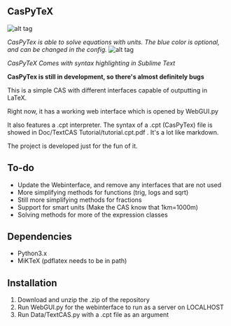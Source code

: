 CasPyTeX
------------------------------
![alt tag](http://i.imgur.com/14PCKRd.png)

*CasPyTex is able to solve equations with units. The blue color is optional, and can be changed in the config.*
![alt tag](http://i.imgur.com/iOaXNtj.png)

*CasPyTeX Comes with syntax highlighting in Sublime Text*



**CasPyTex is still in development, so there's almost definitely bugs**

This is a simple CAS with different interfaces capable of outputting in LaTeX.

Right now, it has a working web interface which is opened by WebGUI.py

It also features a .cpt interpreter. The syntax of a .cpt (CasPyTex) file is showed in Doc/TextCAS Tutorial/tutorial.cpt.pdf . It's a lot like markdown.

The project is developed just for the fun of it.

To-do
-------------
- Update the Webinterface, and remove any interfaces that are not used
- More simplifying methods for functions (trig, logs and sqrt)
- Still more simplifying methods for fractions 
- Support for smart units (Make the CAS know that 1km=1000m)
- Solving methods for more of the expression classes


Dependencies
-------------
- Python3.x
- MiKTeX (pdflatex needs to be in path)

Installation
--------------
1. Download and unzip the .zip of the repository
2. Run WebGUI.py for the webinterface to run as a server on LOCALHOST
3. Run Data/TextCAS.py with a .cpt file as an argument
